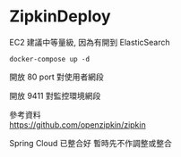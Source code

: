 # ZipkinDeploy

EC2 建議中等量級, 因為有開到 ElasticSearch
```
docker-compose up -d
```

開放 80 port 對使用者網段  

開放 9411 對監控環境網段  

參考資料  
https://github.com/openzipkin/zipkin  
  
Spring Cloud 已整合好 暫時先不作調整或整合
